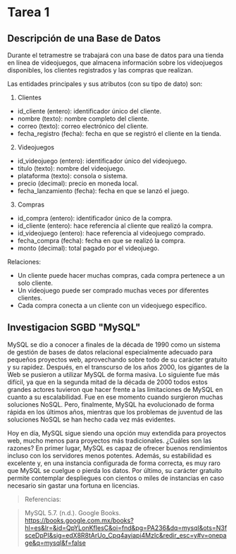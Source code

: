 # Tarea 1 
 ## Descripción de una Base de Datos 

 Durante el tetramestre se trabajará con una base de datos para una tienda en línea de videojuegos, que almacena información sobre los videojuegos disponibles, los clientes registrados y las compras que realizan.

Las entidades principales y sus atributos (con su tipo de dato) son:

1. Clientes
- id_cliente (entero): identificador único del cliente.
- nombre (texto): nombre completo del cliente.
- correo (texto): correo electrónico del cliente.
- fecha_registro (fecha): fecha en que se registró el cliente en la tienda.

2. Videojuegos
- id_videojuego (entero): identificador único del videojuego.
- titulo (texto): nombre del videojuego.
- plataforma (texto): consola o sistema.
- precio (decimal): precio en moneda local.
- fecha_lanzamiento (fecha): fecha en que se lanzó el juego.

3. Compras
- id_compra (entero): identificador único de la compra.
- id_cliente (entero): hace referencia al cliente que realizó la compra.
- id_videojuego (entero): hace referencia al videojuego comprado.
- fecha_compra (fecha): fecha en que se realizó la compra.
- monto (decimal): total pagado por el videojuego.

Relaciones:
- Un cliente puede hacer muchas compras, cada compra pertenece a un solo cliente.
- Un videojuego puede ser comprado muchas veces por diferentes clientes.
- Cada compra conecta a un cliente con un videojuego específico.

 ## Investigacion SGBD "MySQL"
MySQL se dio a conocer a finales de la década de 1990 como un sistema de gestión de bases de datos relacional especialmente adecuado para pequeños proyectos web, aprovechando sobre todo de su carácter gratuito y su rapidez. Después, en el transcurso de los años 2000, los gigantes de la Web se pusieron a utilizar MySQL de forma masiva. Lo siguiente fue más difícil, ya que en la segunda mitad de la década de 2000 todos estos grandes actores tuvieron que hacer frente a las limitaciones de MySQL en cuanto a su escalabilidad. Fue en ese momento cuando surgieron muchas soluciones NoSQL. Pero, finalmente, MySQL ha evolucionado de forma rápida en los últimos años, mientras que los problemas de juventud de las soluciones NoSQL se han hecho cada vez más evidentes.

Hoy en día, MySQL sigue siendo una opción muy extendida para proyectos web, mucho menos para proyectos más tradicionales. ¿Cuáles son las razones? En primer lugar, MySQL es capaz de ofrecer buenos rendimientos incluso con los servidores menos potentes. Además, su estabilidad es excelente y, en una instancia configurada de forma correcta, es muy raro que MySQL se cuelgue o pierda los datos. Por último, su carácter gratuito permite contemplar despliegues con cientos o miles de instancias en caso necesario sin gastar una fortuna en licencias.

> Referencias:

> MySQL 5.7. (n.d.). Google Books. https://books.google.com.mx/books?hl=es&lr=&id=QpYLonKfIesC&oi=fnd&pg=PA236&dq=mysql&ots=N3fsceDpPI&sig=edX8R8tArUo_Cpq4ayiapi4Mzlc&redir_esc=y#v=onepage&q=mysql&f=false



